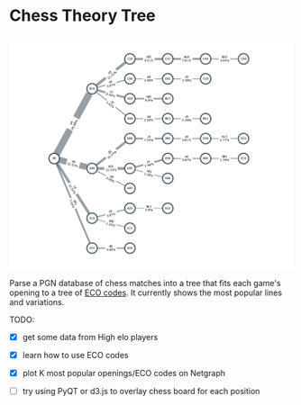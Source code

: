 # Chess Theory Tree
### 
<p align="center">
  <img src="tree_example.png">
</p>

Parse a PGN database of chess matches into a tree that fits each game's opening to a tree of [ECO codes](https://www.365chess.com/eco.php). It currently shows the most popular lines and variations. 

TODO:
- [x] get some data from High elo players
- [x] learn how to use ECO codes
- [x] plot K most popular openings/ECO codes on Netgraph
- [ ] try using PyQT or d3.js to overlay chess board for each position


